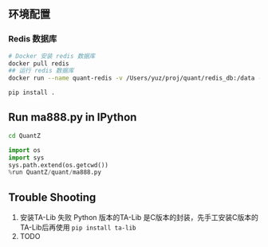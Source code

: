## 环境配置
### Redis 数据库
```bash
# Docker 安装 redis 数据库
docker pull redis
## 运行 redis 数据库
docker run --name quant-redis -v /Users/yuz/proj/quant/redis_db:/data -d redis redis-server --appendonly yes
```
```bash
pip install .
```


## Run ma888.py in IPython
```bash
cd QuantZ
```
```python
import os
import sys
sys.path.extend(os.getcwd())
%run QuantZ/quant/ma888.py

```

## Trouble Shooting
1. 安装TA-Lib 失败
    Python 版本的TA-Lib 是C版本的封装，先手工安装C版本的TA-Lib后再使用 `pip install ta-lib`
2. TODO
